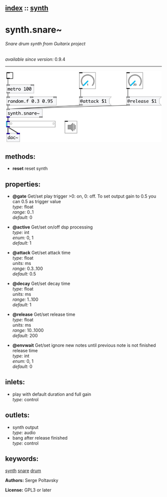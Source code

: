 [index](index.html) :: [synth](category_synth.html)
---

# synth.snare~

###### Snare drum synth from Guitarix project

*available since version:* 0.9.4

---




[![example](../examples/img/synth.snare~.jpg)](../examples/pd/synth.snare~.pd)





## methods:

* **reset**
reset synth<br>




## properties:

* **@gate** 
Get/set play trigger &gt;0: on, 0: off. To set output gain to 0.5 you can 0.5 as trigger
value<br>
_type:_ float<br>
_range:_ 0..1<br>
_default:_ 0<br>

* **@active** 
Get/set on/off dsp processing<br>
_type:_ int<br>
_enum:_ 0, 1<br>
_default:_ 1<br>

* **@attack** 
Get/set attack time<br>
_type:_ float<br>
_units:_ ms<br>
_range:_ 0.3..100<br>
_default:_ 0.5<br>

* **@decay** 
Get/set decay time<br>
_type:_ float<br>
_units:_ ms<br>
_range:_ 1..100<br>
_default:_ 1<br>

* **@release** 
Get/set release time<br>
_type:_ float<br>
_units:_ ms<br>
_range:_ 10..1000<br>
_default:_ 200<br>

* **@envwait** 
Get/set ignore new notes until previous note is not finished release time<br>
_type:_ int<br>
_enum:_ 0, 1<br>
_default:_ 0<br>



## inlets:

* play with default duration and full gain<br>
_type:_ control



## outlets:

* synth output<br>
_type:_ audio
* bang after release finished<br>
_type:_ control



## keywords:

[synth](keywords/synth.html)
[snare](keywords/snare.html)
[drum](keywords/drum.html)






**Authors:** Serge Poltavsky




**License:** GPL3 or later





